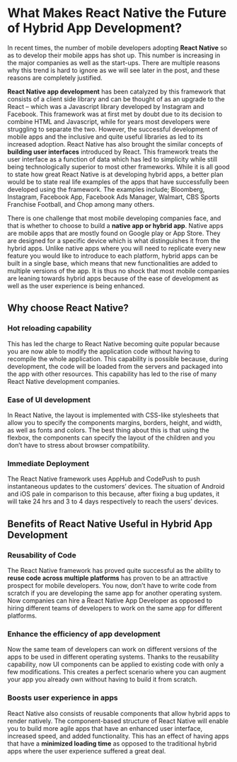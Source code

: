 # What Makes React Native the Future of Hybrid App Development?

In recent times, the number of mobile developers adopting **React Native** so as to develop their mobile apps has shot up. This number is increasing in the major companies as well as the start-ups. There are multiple reasons why this trend is hard to ignore as we will see later in the post, and these reasons are completely justified. 

**React Native app development** has been catalyzed by this framework that consists of a client side library and can be thought of as an upgrade to the React – which was a Javascript library developed by Instagram and Facebook. This framework was at first met by doubt due to its decision to combine HTML and Javascript, while for years most developers were struggling to separate the two. However, the successful development of mobile apps and the inclusive and quite useful libraries as led to its increased adoption.
React Native has also brought the similar concepts of **building user interfaces** introduced by React. This framework treats the user interface as a function of data which has led to simplicity while still being technologically superior to most other frameworks.
While it is all good to state how great React Native is at developing hybrid apps, a better plan would be to state real life examples of the apps that have successfully been developed using the framework. The examples include; Bloomberg, Instagram, Facebook App, Facebook Ads Manager, Walmart, CBS Sports Franchise Football, and Chop among many others. 

There is one challenge that most mobile developing companies face, and that is whether to choose to build a **native app or hybrid app**. Native apps are mobile apps that are mostly found on Google play or App Store. They are designed for a specific device which is what distinguishes it from the hybrid apps. Unlike native apps where you will need to replicate every new feature you would like to introduce to each platform, hybrid apps can be built in a single base, which means that new functionalities are added to multiple versions of the app. It is thus no shock that most mobile companies are leaning towards hybrid apps because of the ease of development as well as the user experience is being enhanced.  
  
## Why choose React Native?
### Hot reloading capability
This has led the charge to React Native becoming quite popular because you are now able to modify the application code without having to recompile the whole application. This capability is possible because, during development, the code will be loaded from the servers and packaged into the app with other resources. This capability has led to the rise of many React Native development companies.
### Ease of UI development     
 In React Native, the layout is implemented with CSS-like stylesheets that allow you to specify the components margins, borders, height, and width, as well as fonts and colors. The best thing about this is that using the flexbox, the components can specify the layout of the children and you don’t have to stress about browser compatibility.
### Immediate Deployment
The React Native framework uses AppHub and CodePush to push instantaneous updates to the customers’ devices. The situation of Android and iOS pale in comparison to this because, after fixing a bug updates, it will take 24 hrs and 3 to 4 days respectively to reach the users’ devices.  
  
## Benefits of React Native Useful in Hybrid App Development 
### Reusability of Code    
 The React Native framework has proved quite successful as the ability to **reuse code across multiple platforms** has proven to be an attractive prospect for mobile developers. You now, don’t have to write code from scratch if you are developing the same app for another operating system. Now companies can hire a React Native App Developer as opposed to hiring different teams of developers to work on the same app for different platforms. 
### Enhance the efficiency of app development
Now the same team of developers can work on different versions of the apps to be used in different operating systems. Thanks to the reusability capability, now UI components can be applied to existing code with only a few modifications. This creates a perfect scenario where you can augment your app you already own without having to build it from scratch.  
### Boosts user experience in apps
React Native also consists of reusable components that allow hybrid apps to render natively. The component-based structure of React Native will enable you to build more agile apps that have an enhanced user interface, increased speed, and added functionality. This has an effect of having apps that have a **minimized loading time** as opposed to the traditional hybrid apps where the user experience suffered a great deal.
       
    

